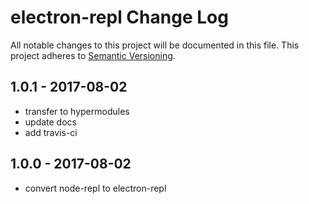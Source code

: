 # electron-repl Change Log
All notable changes to this project will be documented in this file.
This project adheres to [Semantic Versioning](http://semver.org/).

## 1.0.1 - 2017-08-02
- transfer to hypermodules
- update docs
- add travis-ci

## 1.0.0 - 2017-08-02
- convert node-repl to electron-repl
